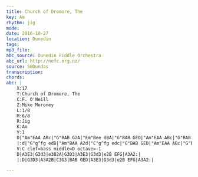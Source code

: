 ```yaml
---
title: Church of Dromore, The
key: Am
rhythm: jig
mode:
date: 2016-10-27
location: Dunedin
tags:
mp3_file:
abc_source: Dunedin Fiddle Orchestra
abc_url: http://nefc.org.nz/
source: 50Dundas
transcription:
chords: 
abc: |
    X:17
    T:Church of Dromore, The
    C:F. O'Neill
    Z:Mike Moroney
    L:1/8
    M:6/8
    R:Jig
    K:Am
    V:1
    D|"Am"EAA ABc|"G"BAB G2A|"Em"Bee dBA|"G"BAB GED|"Am"EAA ABc|"G"BAB G2A|"Em"Bee dBA|"Am"BAA A2:|
    |:d|"G"g^fg edB|"Am"BAA A2d|"C"g^fg edc|"G"BAB GED|"Am"EAA ABc|"G"BAB G2A|"Em"Bee dBG|"Am"BAA A2:|
    V:C clef=bass middle=D octave=-1
    D|A3E3|G3d3|e3B2A|G3D3|A3E3|G3d3|e2B EFG|A3A2:|
    |:D|G3D3|A3A2B|C3G3|BAB GED|A3E3|G3d3|e2B EFG|A3A2:|

---
```



